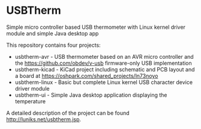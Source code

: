 # USBTherm
Simple micro controller based USB thermometer with Linux kernel driver module and simple Java desktop app

This repository contains four projects:

* usbtherm-avr - USB thermometer based on an AVR micro controller and the https://github.com/obdev/v-usb firmware-only USB implementation
* usbtherm-kicad - KiCad project including schematic and PCB layout and a board at https://oshpark.com/shared_projects/ln73noyo
* usbtherm-linux - Basic but complete Linux kernel USB character device driver module
* usbtherm-ui - Simple Java desktop application displaying the temperature

A detailed description of the project can be found http://luniks.net/usbtherm.jsp.
